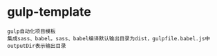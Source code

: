 # gulp-template
    gulp自动化项目模板
    集成sass、babel。sass、babel编译默认输出目录为dist，gulpfile.babel.js中outputDir表示输出目录
